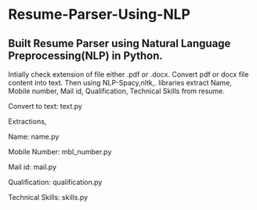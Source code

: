 # Resume-Parser-Using-NLP
## Built Resume Parser using Natural Language Preprocessing(NLP) in Python.

Intially check extension of file either .pdf or .docx. Convert pdf or docx file content into text. Then using NLP-Spacy,nltk,. libraries extract Name, Mobile number, Mail id, Qualification, Technical Skills from resume.

Convert to text: text.py

Extractions,

Name: name.py

Mobile Number: mbl_number.py

Mail id: mail.py

Qualification: qualification.py

Technical Skills: skills.py
